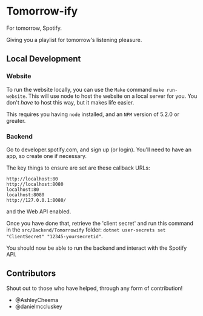 # Tomorrow-ify

For tomorrow, Spotify.

Giving you a playlist for tomorrow's listening pleasure.

## Local Development

### Website

To run the website locally, you can use the `Make` command `make run-website`. This will use node to host the website on a local server for you. You don't _have_ to host this way, but it makes life easier.

This requires you having `node` installed, and an `NPM` version of 5.2.0 or greater.

### Backend

Go to developer.spotify.com, and sign up (or login). You'll need to have an app, so create one if necessary.

The key things to ensure are set are these callback URLs:
```
http://localhost:80
http://localhost:8080
localhost:80
localhost:8080
http://127.0.0.1:8080/
```

and the Web API enabled.

Once you have done that, retrieve the 'client secret' and run this command in the `src/Backend/Tomorrowify` folder:
`dotnet user-secrets set "ClientSecret" "12345-yoursecretid"`.

You should now be able to run the backend and interact with the Spotify API.

## Contributors

Shout out to those who have helped, through any form of contribution!

* @AshleyCheema
* @danielmccluskey
